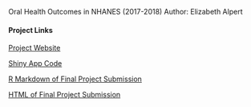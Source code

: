 Oral Health Outcomes in NHANES (2017-2018)
Author: Elizabeth Alpert

#### Project Links

[Project Website](https://ealpert.github.io/AlpertBST260Project/)

[Shiny App Code](app.R)

[R Markdown of Final Project Submission](ealpert-bst260finalproject.Rmd)

[HTML of Final Project Submission](ealpert-bst260finalproject.html)